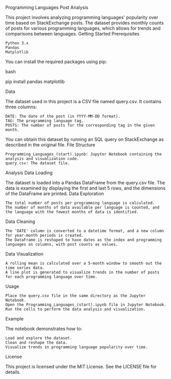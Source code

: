 Programming Languages Post Analysis

This project involves analyzing programming languages' popularity over time based on StackExchange posts. The dataset provides monthly counts of posts for various programming languages, which allows for trends and comparisons between languages.
Getting Started
Prerequisites

    Python 3.x
    Pandas
    Matplotlib

You can install the required packages using pip:

bash

pip install pandas matplotlib

Data

The dataset used in this project is a CSV file named query.csv. It contains three columns:

    DATE: The date of the post (in YYYY-MM-DD format).
    TAG: The programming language tag.
    POSTS: The number of posts for the corresponding tag in the given month.

You can obtain this dataset by running an SQL query on StackExchange as described in the original file.
File Structure

    Programming_Languages_(start).ipynb: Jupyter Notebook containing the analysis and visualization code.
    query.csv: The dataset file.

Analysis
Data Loading

The dataset is loaded into a Pandas DataFrame from the query.csv file. The data is examined by displaying the first and last 5 rows, and the dimensions of the DataFrame are printed.
Data Exploration

    The total number of posts per programming language is calculated.
    The number of months of data available per language is counted, and the language with the fewest months of data is identified.

Data Cleaning

    The 'DATE' column is converted to a datetime format, and a new column for year-month periods is created.
    The DataFrame is reshaped to have dates as the index and programming languages as columns, with post counts as values.

Data Visualization

    A rolling mean is calculated over a 5-month window to smooth out the time series data.
    A line plot is generated to visualize trends in the number of posts for each programming language over time.

Usage

    Place the query.csv file in the same directory as the Jupyter Notebook.
    Open the Programming_Languages_(start).ipynb file in Jupyter Notebook.
    Run the cells to perform the data analysis and visualization.

Example

The notebook demonstrates how to:

    Load and explore the dataset.
    Clean and reshape the data.
    Visualize trends in programming language popularity over time.

License

This project is licensed under the MIT License. See the LICENSE file for details.